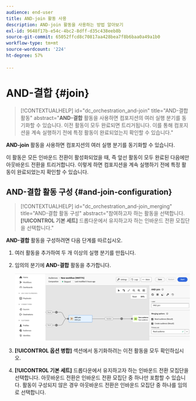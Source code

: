 ```yaml
---
audience: end-user
title: AND-join 활동 사용
description: AND-join 활동을 사용하는 방법 알아보기
exl-id: 9648f17b-e54c-4bc2-8dff-d35c438eeb8b
source-git-commit: 65052ffcd8c70817aa428bea7f8b6baa0a49a1b0
workflow-type: tm+mt
source-wordcount: '224'
ht-degree: 57%

---
```


# AND-결합 {#join}

>[!CONTEXTUALHELP]
>id="dc_orchestration_and-join"
>title="AND-결합 활동"
>abstract="**AND-결합** 활동을 사용하면 컴포지션의 여러 실행 분기를 동기화할 수 있습니다. 이전 활동이 모두 완료되면 트리거됩니다. 이를 통해 컴포지션을 계속 실행하기 전에 특정 활동이 완료되었는지 확인할 수 있습니다."

**AND-join** 활동을 사용하면 컴포지션의 여러 실행 분기를 동기화할 수 있습니다.

이 활동은 모든 인바운드 전환이 활성화되었을 때, 즉 앞선 활동이 모두 완료된 다음에만 아웃바운드 전환을 트리거합니다. 이렇게 하면 컴포지션을 계속 실행하기 전에 특정 활동이 완료되었는지 확인할 수 있습니다.

## AND-결합 활동 구성 {#and-join-configuration}

>[!CONTEXTUALHELP]
>id="dc_orchestration_and-join_merging"
>title="AND-결합 활동 구성"
>abstract="참여하고자 하는 활동을 선택합니다. **[!UICONTROL 기본 세트]** 드롭다운에서 유지하고자 하는 인바운드 전환 모집단을 선택합니다."

**AND-결합** 활동을 구성하려면 다음 단계를 따르십시오.

1. 여러 활동을 추가하여 두 개 이상의 실행 분기를 만듭니다.
1. 임의의 분기에 **AND-결합** 활동을 추가합니다.

   ![](../assets/and-join.png)

1. **[!UICONTROL 옵션 병합]** 섹션에서 동기화하려는 이전 활동을 모두 확인하십시오.
1. **[!UICONTROL 기본 세트]** 드롭다운에서 유지하고자 하는 인바운드 전환 모집단을 선택합니다. 아웃바운드 전환은 인바운드 전환 모집단 중 하나만 포함할 수 있습니다. 활동이 구성되지 않은 경우 아웃바운드 전환은 인바운드 모집단 중 하나를 임의로 선택합니다.

